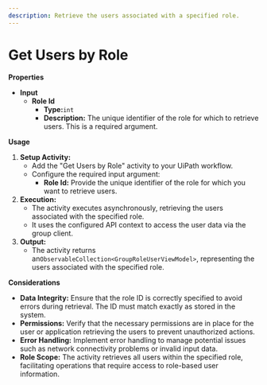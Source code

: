 ```yaml
---
description: Retrieve the users associated with a specified role.
---
```


# Get Users by Role

**Properties**

* **Input**
  * **Role Id**
    * **Type:**`int`
    * **Description:** The unique identifier of the role for which to retrieve users. This is a required argument.

**Usage**

1. **Setup Activity:**
   * Add the "Get Users by Role" activity to your UiPath workflow.
   * Configure the required input argument:
     * **Role Id:** Provide the unique identifier of the role for which you want to retrieve users.
2. **Execution:**
   * The activity executes asynchronously, retrieving the users associated with the specified role.
   * It uses the configured API context to access the user data via the group client.
3. **Output:**
   * The activity returns an`ObservableCollection<GroupRoleUserViewModel>`, representing the users associated with the specified role.

**Considerations**

* **Data Integrity:** Ensure that the role ID is correctly specified to avoid errors during retrieval. The ID must match exactly as stored in the system.
* **Permissions:** Verify that the necessary permissions are in place for the user or application retrieving the users to prevent unauthorized actions.
* **Error Handling:** Implement error handling to manage potential issues such as network connectivity problems or invalid input data.
* **Role Scope:** The activity retrieves all users within the specified role, facilitating operations that require access to role-based user information.
